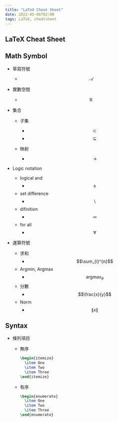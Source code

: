 ```yaml
---
title: "LaTeX Cheat Sheet"
date: 2022-05-06T02:08
tags: LaTeX, cheatsheet
---
```

## LaTeX Cheat Sheet

## Math Symbol

- 草寫符號
  - $$\mathcal{A}$$

- 實數空間
  - $$\mathbb{R}$$

- 集合

  - 子集

    - $$\subset$$
    - $$\subseteq$$

  - 映射

    - $$\rightarrow$$

- Logic notation
	- logical and 
		- $$\land$$
	- set difference
		- $$\setminus$$
	- difinition
		-  $$\coloneqq$$
	- for all
		- $$\forall$$

- 運算符號
  - 求和
    - $$\sum_{i}^{n}$$
  - Argmin, Argmax
    - $$\mathop{\arg\max}_\theta$$
  - 分數
    - $$\frac{x}{y}$$
  - Norm
    - $$\|x\|$$

## Syntax

- 條列項目

  - 無序

    ```latex
    \begin{itemize}
      \item One
      \item Two
      \item Three
    \end{itemize}
    ```
  
  - 有序
  
    ```latex
    \begin{enumerate}
      \item One
      \item Two
      \item Three
    \end{enumerate}
    ```


